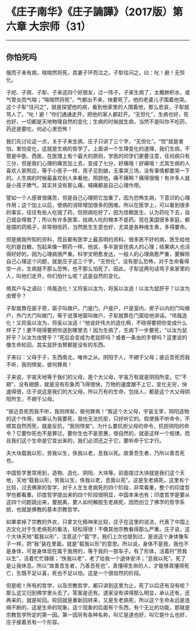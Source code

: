 # 《庄子南华》《庄子諵譁》（2017版）第六章 大宗师（31）

------

## 你怕死吗

俄而子来有病，喘喘然将死，其妻子环而泣之。子犁往问之，曰：叱！避！无怛化。

子祀、子舆、子犁、子来这四个好朋友，过一阵子，子来生病了，太概肺积水，或气管炎而气喘；“喘喘然将死”，气都出不来，快要死了。他的老婆儿子围着他哭。这个子犁“往问之”，就是探望他的病，看到他家里的人围着他，那么悲哀，子犁就骂人了。“叱！避！”你们通通走开，把他的家人都赶开。“无怛化”，生病也好，死也好，一切都是天地物理自然的变化；生病的时候就生病，当然不是叫你不吃药，药还是要吃，何必心里恐怖！

我们先讨论这一点，关于子来生病，庄子只讲了三个字，“无怛化”。“怛”就是害怕，害怕变化，这就是生病的哲学了。上面讲一个生理变化的道理，我们生病，不管是中医、西医，在医理上有个最大的原则，学医的同学们更要注意，任何病只有三分，但是我们心理的痛苦加上去，变成了七分，好痛哦！好痛哦！尤其生病的人喜欢人家照应，等于小孩子一样，孩子见到娘，无事哭三场，没有事情都要哭一下的。人生病的时候最喜欢别人来看他，照顾他，痛不痛啊？痛得很哦！有许多人就是小孩子脾气，其实并没有那么痛，喊痛都是自己心理作用。

譬如一个人感冒很痛苦，但是自己心理把它加重了，因为恐怖生病，下意识的心理作用；这个加上以后，使病的消除增加很多的困难。所以在医学上，可以看到很多的事实，往往有些人吃错了药，但把病吃好了，因为信赖医生，认为药吃下去，自己就会得救了；所以有许多医案，给病人吃的根本不是药。现在美国很多家庭，都是摆的药瓶子，非常相信药，当然医生生意也好，尤其是各种维生素，多得要命。

但是据我所知的资料，而且都有医学上最高明的资料，很多医不好的病，医生给他吃的是白糖，包起来像一颗药一样，他说，多半是安抚病人的心理；结果病人也活得好好的，因为心理病很严重。科学文明愈发达，一般人的心理病愈严重，要解除自己心理这个问题，就是庄子这三个字，“无怛化”，没有那么恐怖，对于生命看得空一点，生病就不那么恐怖，也不那么怕死了。因此，子犁这两句话骂子来家里的人，叫他们走开，你们怕什么呢？这是自然的变化。

倚其户与之语曰：伟哉造化！又将奚以汝为，将奚以汝适！以汝为鼠肝乎？以汝为虫臂乎？

子犁就靠在窗子旁，窗子叫做户。门是门，户是户，户是室内，房子以内的门叫做户，外门大门叫做门，等于说落地窗叫做户。子犁就靠在门窗给他讲话。“伟哉造化！又将奚以汝为，将奚以汝适！”他说好伟大的造化啊，不晓得要把你变成什么样子了！更不晓得要把你送到哪里去！因为生病了，生病下一步要死，“以汝为鼠肝乎？以汝为虫臂乎？”死后会变成为老鼠肝吗？或者一条虫的手臂吗？这里说的像生命轮回，其实鼠肝虫臂都是没有的东西。

子来曰：父母于子，东西南北，唯命之从。阴阳于人，不翅于父母；彼近吾死而我不听，我则悍矣，彼何罪焉！

子来说，宇宙天地等于我们的父母，是个大父母，宇宙万有就是阴阳所变。它“不翅”，没有翅膀，就是没有形象而飞得很快，万物的速度跟不上它，变化无穷，快速得很，庄子说这是我们的大父母。所以万有的生命，包括人，都是这个大父母阴阳所生，不翅于父母。

“彼近吾死而我不听，我则焊矣，彼何罪焉！”我这个大父母，宇宙主宰，阴阳造物的这个作用，如果认为我要死，我也无法抗拒，只好听它的。假使我不听命令，不顺其自然而死，就是反抗，“我则悍矣”。为什么要抗拒父母的命令，抗拒阴阳的命令？它要你死也不是罪过，要你生也不是恩惠，很自然的，就是这样一个规律。而且我们这个生命是它变出来的，我们必须还之于它，要听命于它才行。

夫大块载我以形，劳我以生，佚我以老，息我以死。故善吾生者，乃所以善吾死也。

中国哲学里常用到，造物、造化、阴阳、大块等。前面提过大块就是我们这个天地，天地“载我以形，劳我以生，佚我以老，息我以死”。这是生老病死。这里有个比较，过去佛家的哲学，对于人生生老病死的四个阶段，非常看重，整个的印度哲学也都看重。印度哲学提出来的四个阶段很明显，中国本来也有；印度哲学是要从这四个问题跳出来，要脱离，要人如何解脱生老病死，因而创立了佛学的哲学系统，也就是佛教的基本宗教哲学。

如果拿掉了宗教的外衣，只拿文化精神来比较，庄子在这里的说法，代表了中国上古文化对于生老病死的看法，轻松得很！不像其他宗教看得那么严重。庄子说，这个大块天地“载我以形”，注意这个“载”字，我们上次也提到过，是说这个身体像车子一样，把“我”装在里面，就是“载我以形”的意思。所以说，身体不是我，我也不是身体，可是身体现在属于我用的，等于我的一部车子。有了形体，活着时“劳我以生”，活着忙忙碌碌；“佚我以老”，老了给我一个退休安洋；“息我以死”，死了是让我休息。所以“故善吾生者，乃善吾死也”，真懂得生命的人，才能够真懂得死亡，生既不足以喜，死也不足以怕，这是一个很自然的阶段。

但是呢！所有的哲学，以及宗教哲学，都只讲到这里为止，死了以后还有没有呢？那么这又归到佛学里头去了。答案是还有。道家没有讲得那么明显，承认还有，还再来的，就是轮回。轮回就是重新回转来，又是生老病死，所以这个生命永远是连绵不断的，这是生命的现象。这个现象的后面有个东西，有个无比的功能，那就是宗教哲学所定的第一因。第一因另有各种名称，叫它是道也好，叫它是什么也好，庄子接着另有一个形容。